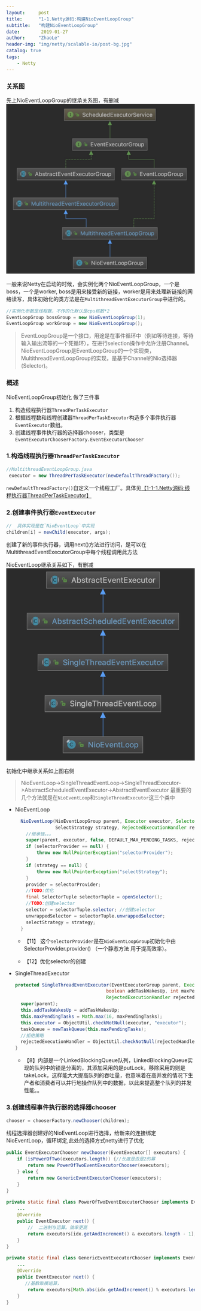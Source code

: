 ```yaml
---
layout:     post
title:      "1-1.Netty源码:构建NioEventLoopGroup"
subtitle:   "构建NioEventLoopGroup"
date:        2019-01-27
author:     "ZhaoLe"
header-img: "img/netty/scalable-io/post-bg.jpg"
catalog: true
tags:
    - Netty
---
```



### 关系图
先上NioEventLoopGroup的继承关系图，有删减
![IMAGE](/img/netty/1-1/1.jpg)

一般来说Netty在启动的时候，会实例化两个NioEventLoopGroup，一个是boss，一个是worker,
boss是用来接受新的链接，worker是用来处理新链接的网络读写，具体初始化的类方法是在`MultithreadEventExecutorGroup`中进行的。

```java
//实例化参数是线程数，不传的化默认是cpu核数*2
EventLoopGroup bossGroup = new NioEventLoopGroup(1);
EventLoopGroup workGroup = new NioEventLoopGroup();
```
>EventLoopGroup是一个接口，用途是在事件循环中（例如等待连接，等待输入输出流等的一个死循环），在进行selection操作中允许注册Channel。
 NioEventLoopGroup是EventLoopGroup的一个实现类，MultithreadEventLoopGroup的实现，是基于Channel的Nio选择器(Selector)。

### 概述
NioEventLoopGroup初始化 做了三件事
 1. 构造线程执行器`ThreadPerTaskExecutor`
 2. 根据线程数和线程创建器`ThreadPerTaskExecutor`构造多个事件执行器`EventExecutor`数组。
 3. 创建线程事件执行器的选择器chooser，类型是`EventExecutorChooserFactory.EventExecutorChooser`


### 1.构造线程执行器`ThreadPerTaskExecutor`
```java
//MultithreadEventLoopGroup.java
 executor = new ThreadPerTaskExecutor(newDefaultThreadFactory());
```
`newDefaultThreadFactory()`自定义一个线程工厂。具体见[【1-1-1.Netty源码:线程执行器ThreadPerTaskExecutor】](http://jinlipool.com/2019/01/27/netty-1-1-1-ThreadPerTaskExecutor/)


### 2.创建事件执行器`EventExecutor`

```java
//  具体实现是在`NioEventLoop`中实现
children[i] = newChild(executor, args);
```
创建了新的事件执行器，调用next()方法进行访问，是可以在MultithreadEventExecutorGroup中每个线程调用此方法

NioEventLoop继承关系如下，有删减
![IMAGE](/img/netty/1-1/2.jpg)

初始化中继承关系如上图右侧
>NioEventLoop->SingleThreadEventLoop->SingleThreadExecutor->AbstractScheduledEventExecutor->AbstractEventExecutor
最重要的几个方法就是在`NioEventLoop`和`SingleThreadExecutor`这三个类中

* NioEventLoop

  ```java
    NioEventLoop(NioEventLoopGroup parent, Executor executor, SelectorProvider selectorProvider,
                 SelectStrategy strategy, RejectedExecutionHandler rejectedExecutionHandler) {
      //继承链。。。
      super(parent, executor, false, DEFAULT_MAX_PENDING_TASKS, rejectedExecutionHandler);
      if (selectorProvider == null) {
          throw new NullPointerException("selectorProvider");
      }
      if (strategy == null) {
          throw new NullPointerException("selectStrategy");
      }
      provider = selectorProvider;
      //TODO:优化
      final SelectorTuple selectorTuple = openSelector();
      //TODO:创建selector
      selector = selectorTuple.selector; //创建selector
      unwrappedSelector = selectorTuple.unwrappedSelector;
      selectStrategy = strategy;
    }
  ```

  * 【11】 这个`selectorProvider`是在`NioEventLoopGroup`初始化中由SelectorProvider.provider() （一个静态方法 用于提高效率）。
    
  * 【12】优化selector的创建


* SingleThreadExecutor

  ```java
  protected SingleThreadEventExecutor(EventExecutorGroup parent, Executor executor,
                                    boolean addTaskWakesUp, int maxPendingTasks,
                                    RejectedExecutionHandler rejectedHandler) {
    super(parent);
    this.addTaskWakesUp = addTaskWakesUp;
    this.maxPendingTasks = Math.max(16, maxPendingTasks);
    this.executor = ObjectUtil.checkNotNull(executor, "executor");
    taskQueue = newTaskQueue(this.maxPendingTasks);
    //拒绝策略
    rejectedExecutionHandler = ObjectUtil.checkNotNull(rejectedHandler, "rejectedHandler");
  }
  ```
    * 【8】内部是一个LinkedBlockingQueue队列，LinkedBlockingQueue实现的队列中的锁是分离的，其添加采用的是putLock，移除采用的则是takeLock，这样能大大提高队列的吞吐量，也意味着在高并发的情况下生产者和消费者可以并行地操作队列中的数据，以此来提高整个队列的并发性能。。

### 3.创建线程事件执行器的选择器chooser

```java
chooser = chooserFactory.newChooser(children);
```
线程选择器创建好的NioEventLoop进行选择，给新来的连接绑定NioEventLoop，循环绑定,此处的选择方式netty进行了优化

```java
public EventExecutorChooser newChooser(EventExecutor[] executors) {
    if (isPowerOfTwo(executors.length)) {//长度是否是2的幂
        return new PowerOfTwoEventExecutorChooser(executors);
    } else {
        return new GenericEventExecutorChooser(executors);
    }
}
```
```java
private static final class PowerOfTwoEventExecutorChooser implements EventExecutorChooser {
    ...
    @Override
    public EventExecutor next() {
        //  二进制与运算。效率更高
        return executors[idx.getAndIncrement() & executors.length - 1];
    }
}
```
```java
private static final class GenericEventExecutorChooser implements EventExecutorChooser {
    ...
    @Override
    public EventExecutor next() {
       //基数取模运算，
        return executors[Math.abs(idx.getAndIncrement() % executors.length)];
    }
}
```